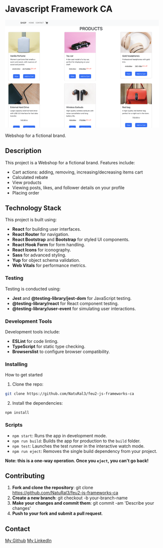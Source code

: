 # Javascript Framework CA

![image](https://github.com/NatuRal3/feu2-portfolio2/blob/main/src/images/js-frameworks.png)

Webshop for a fictional brand.

## Description

This project is a Webshop for a fictional brand. Features include:

- Cart actions: adding, removing, increasing/decreasing items cart
- Calculated rebate
- View products
- Viewing posts, likes, and follower details on your profile
- Placing order

## Technology Stack

This project is built using:

- **React** for building user interfaces.
- **React Router** for navigation.
- **React Bootstrap** and **Bootstrap** for styled UI components.
- **React Hook Form** for form handling.
- **React Icons** for iconography.
- **Sass** for advanced styling.
- **Yup** for object schema validation.
- **Web Vitals** for performance metrics.

### Testing

Testing is conducted using:

- **Jest** and **@testing-library/jest-dom** for JavaScript testing.
- **@testing-library/react** for React component testing.
- **@testing-library/user-event** for simulating user interactions.

### Development Tools

Development tools include:

- **ESLint** for code linting.
- **TypeScript** for static type checking.
- **Browserslist** to configure browser compatibility.

### Installing

How to get started

1. Clone the repo:
```bash
git clone https://github.com/NatuRal3/feu2-js-frameworks-ca
```

2. Install the dependencies:
```
npm install
```

### Scripts

- `npm start`: Runs the app in development mode.
- `npm run build`: Builds the app for production to the `build` folder.
- `npm test`: Launches the test runner in the interactive watch mode.
- `npm run eject`: Removes the single build dependency from your project.
  
 **Note: this is a one-way operation. Once you `eject`, you can't go back!**

## Contributing

1. **Fork and clone the repository**: git clone https://github.com/NatuRal3/feu2-js-frameworks-ca
2. **Create a new branch**: git checkout -b your-branch-name
3. **Make your changes and commit them**: git commit -am 'Describe your changes'
4. **Push to your fork and submit a pull request**.

## Contact

[My Github](https://github.com/NatuRal3)
[My LinkedIn](https://www.linkedin.com/in/mariusschei/)

